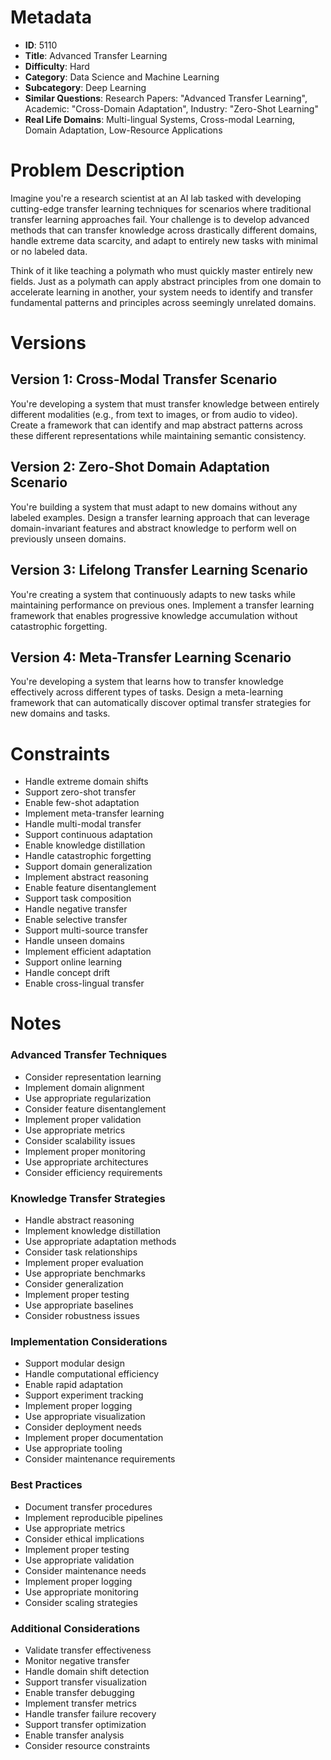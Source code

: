 # Metadata

- **ID**: 5110
- **Title**: Advanced Transfer Learning
- **Difficulty**: Hard
- **Category**: Data Science and Machine Learning
- **Subcategory**: Deep Learning
- **Similar Questions**: Research Papers: "Advanced Transfer Learning", Academic: "Cross-Domain Adaptation", Industry: "Zero-Shot Learning"
- **Real Life Domains**: Multi-lingual Systems, Cross-modal Learning, Domain Adaptation, Low-Resource Applications

# Problem Description

Imagine you're a research scientist at an AI lab tasked with developing cutting-edge transfer learning techniques for scenarios where traditional transfer learning approaches fail. Your challenge is to develop advanced methods that can transfer knowledge across drastically different domains, handle extreme data scarcity, and adapt to entirely new tasks with minimal or no labeled data.

Think of it like teaching a polymath who must quickly master entirely new fields. Just as a polymath can apply abstract principles from one domain to accelerate learning in another, your system needs to identify and transfer fundamental patterns and principles across seemingly unrelated domains.

# Versions

## Version 1: Cross-Modal Transfer Scenario
You're developing a system that must transfer knowledge between entirely different modalities (e.g., from text to images, or from audio to video). Create a framework that can identify and map abstract patterns across these different representations while maintaining semantic consistency.

## Version 2: Zero-Shot Domain Adaptation Scenario
You're building a system that must adapt to new domains without any labeled examples. Design a transfer learning approach that can leverage domain-invariant features and abstract knowledge to perform well on previously unseen domains.

## Version 3: Lifelong Transfer Learning Scenario
You're creating a system that continuously adapts to new tasks while maintaining performance on previous ones. Implement a transfer learning framework that enables progressive knowledge accumulation without catastrophic forgetting.

## Version 4: Meta-Transfer Learning Scenario
You're developing a system that learns how to transfer knowledge effectively across different types of tasks. Design a meta-learning framework that can automatically discover optimal transfer strategies for new domains and tasks.

# Constraints

- Handle extreme domain shifts
- Support zero-shot transfer
- Enable few-shot adaptation
- Implement meta-transfer learning
- Handle multi-modal transfer
- Support continuous adaptation
- Enable knowledge distillation
- Handle catastrophic forgetting
- Support domain generalization
- Implement abstract reasoning
- Enable feature disentanglement
- Support task composition
- Handle negative transfer
- Enable selective transfer
- Support multi-source transfer
- Handle unseen domains
- Implement efficient adaptation
- Support online learning
- Handle concept drift
- Enable cross-lingual transfer

# Notes

### Advanced Transfer Techniques
- Consider representation learning
- Implement domain alignment
- Use appropriate regularization
- Consider feature disentanglement
- Implement proper validation
- Use appropriate metrics
- Consider scalability issues
- Implement proper monitoring
- Use appropriate architectures
- Consider efficiency requirements

### Knowledge Transfer Strategies
- Handle abstract reasoning
- Implement knowledge distillation
- Use appropriate adaptation methods
- Consider task relationships
- Implement proper evaluation
- Use appropriate benchmarks
- Consider generalization
- Implement proper testing
- Use appropriate baselines
- Consider robustness issues

### Implementation Considerations
- Support modular design
- Handle computational efficiency
- Enable rapid adaptation
- Support experiment tracking
- Implement proper logging
- Use appropriate visualization
- Consider deployment needs
- Implement proper documentation
- Use appropriate tooling
- Consider maintenance requirements

### Best Practices
- Document transfer procedures
- Implement reproducible pipelines
- Use appropriate metrics
- Consider ethical implications
- Implement proper testing
- Use appropriate validation
- Consider maintenance needs
- Implement proper logging
- Use appropriate monitoring
- Consider scaling strategies

### Additional Considerations
- Validate transfer effectiveness
- Monitor negative transfer
- Handle domain shift detection
- Support transfer visualization
- Enable transfer debugging
- Implement transfer metrics
- Handle transfer failure recovery
- Support transfer optimization
- Enable transfer analysis
- Consider resource constraints